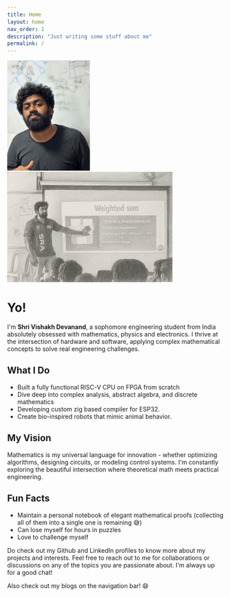 ```yaml
---
title: Home
layout: home
nav_order: 1
description: "Just writing some stuff about me"
permalink: /
---
```

![Hi!](markdown_files/posts/assets/me.jpeg) ![Me teaching error correction for First Year Students](markdown_files/posts/assets/me2.png)
# Yo!
 I'm **Shri Vishakh Devanand**, a sophomore engineering student from India absolutely obsessed with mathematics, physics and electronics. I thrive at the intersection of hardware and software, applying complex mathematical concepts to solve real engineering challenges.

## What I Do
- Built a fully functional RISC-V CPU on FPGA from scratch
- Dive deep into complex analysis, abstract algebra, and discrete mathematics
- Developing custom zig based compiler for ESP32.
- Create bio-inspired robots that mimic animal behavior.

## My Vision
Mathematics is my universal language for innovation - whether optimizing algorithms, designing circuits, or modeling control systems. I'm constantly exploring the beautiful intersection where theoretical math meets practical engineering.

## Fun Facts
- Maintain a personal notebook of elegant mathematical proofs (collecting all of them into a single one is remaining 😅)
- Can lose myself for hours in puzzles
- Love to challenge myself


Do check out my Github and LinkedIn profiles to know more about my projects and interests.
Feel free to reach out to me for collaborations or discussions on any of the topics you are passionate about.
I'm always up for a good chat!

Also check out my blogs on the navigation bar! 😄
